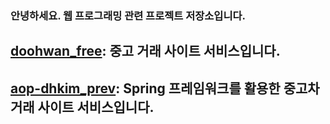 ### 안녕하세요. 웹 프로그래밍 관련 프로젝트 저장소입니다.
## [doohwan_free](https://github.com/carinodudu/WebProgramming/blob/master/doohwan_free_%EC%84%A4%EB%AA%85%EC%9E%90%EB%A3%8C.pdf): 중고 거래 사이트 서비스입니다.
## [aop-dhkim_prev](https://github.com/carinodudu/WebProgramming/blob/master/aop-dhkim_%EC%84%A4%EB%AA%85%EC%9E%90%EB%A3%8C.pdf): Spring 프레임워크를 활용한 중고차 거래 사이트 서비스입니다.
